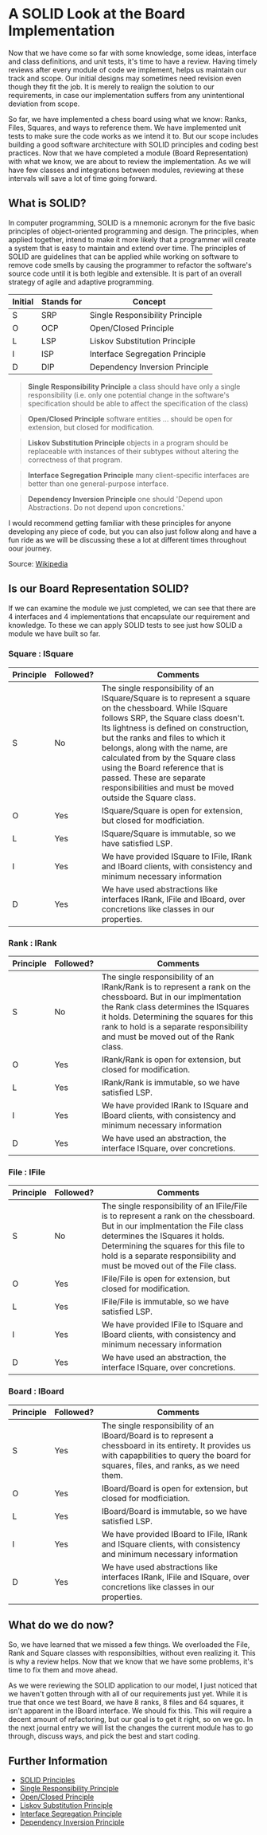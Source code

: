 # A SOLID Look at the Board Implementation

Now that we have come so far with some knowledge, some ideas, interface and class definitions, and unit
tests, it's time to have a review. Having timely reviews after every module of code we implement, helps
us maintain our track and scope. Our initial designs may sometimes need revision even though they fit
the job. It is merely to realign the solution to our requirements, in case our implementation suffers
from any unintentional deviation from scope.

So far, we have implemented a chess board using what we know: Ranks, Files, Squares, and ways to
reference them. We have implemented unit tests to make sure the code works as we intend it to. But our
scope includes building a good software architecture with SOLID principles and coding best practices.
Now that we have completed a module (Board Representation) with what we know, we are about to review
the implementation. As we will have few classes and integrations between modules, reviewing at these
intervals will save a lot of time going forward.


## What is SOLID?

In computer programming, SOLID is a mnemonic acronym for the five basic principles of object-oriented
programming and design. The principles, when applied together, intend to make it more likely that a
programmer will create a system that is easy to maintain and extend over time. The principles of SOLID
are guidelines that can be applied while working on software to remove code smells by causing the
programmer to refactor the software's source code until it is both legible and extensible. It is part of
an overall strategy of agile and adaptive programming.

Initial|Stands for|Concept
-------|----------|-------
S|SRP|Single Responsibility Principle
O|OCP|Open/Closed Principle
L|LSP|Liskov Substitution Principle
I|ISP|Interface Segregation Principle
D|DIP|Dependency Inversion Principle

>**Single Responsibility Principle**
>a class should have only a single responsibility (i.e. only one potential change in the software's specification should be able to affect the specification of the class)

>**Open/Closed Principle**
>software entities ... should be open for extension, but closed for modification.

>**Liskov Substitution Principle**
>objects in a program should be replaceable with instances of their subtypes without altering the correctness of that program.

>**Interface Segregation Principle**
>many client-specific interfaces are better than one general-purpose interface.

>**Dependency Inversion Principle**
>one should 'Depend upon Abstractions. Do not depend upon concretions.'

I would recommend getting familiar with these principles for anyone developing any piece of code, but
you can also just follow along and have a fun ride as we will be discussing these a lot at different
times throughout oour journey.

Source: [Wikipedia](https://en.wikipedia.org/wiki/SOLID_(object-oriented_design))

## Is our Board Representation SOLID?
If we can examine the module we just completed, we can see that there are 4 interfaces and 4
implementations that encapsulate our requirement and knowledge. To these we can apply SOLID tests to see
just how SOLID a module we have built so far.

### Square : ISquare
Principle|Followed?|Comments
---------|------|--------
S|No|The single responsibility of an ISquare/Square is to represent a square on the chessboard. While ISquare follows SRP, the Square class doesn't. Its lightness is defined on construction, but the ranks and files to which it belongs, along with the name, are calculated from by the Square class using the Board reference that is passed. These are separate responsibilities and must be moved outside the Square class.
O|Yes|ISquare/Square is open for extension, but closed for modficiation.
L|Yes|ISquare/Square is immutable, so we have satisfied LSP.
I|Yes|We have provided ISquare to IFile, IRank and IBoard clients, with consistency and minimum necessary information
D|Yes|We have used abstractions like interfaces IRank, IFile and IBoard, over concretions like classes in our properties.

### Rank : IRank
Principle|Followed?|Comments
---------|------|--------
S|No|The single responsibility of an IRank/Rank is to represent a rank on the chessboard. But in our implmentation the Rank class determines the ISquares it holds. Determining the squares for this rank to hold is a separate responsibility and must be moved out of the Rank class.
O|Yes|IRank/Rank is open for extension, but closed for modification.
L|Yes|IRank/Rank is immutable, so we have satisfied LSP.
I|Yes|We have provided IRank to ISquare and IBoard clients, with consistency and minimum necessary information
D|Yes|We have used an abstraction, the interface ISquare, over concretions.

### File : IFile
Principle|Followed?|Comments
---------|------|--------
S|No|The single responsibility of an IFile/File is to represent a rank on the chessboard. But in our implmentation the File class determines the ISquares it holds. Determining the squares for this file to hold is a separate responsibility and must be moved out of the File class.
O|Yes|IFile/File is open for extension, but closed for modification.
L|Yes|IFile/File is immutable, so we have satisfied LSP.
I|Yes|We have provided IFile to ISquare and IBoard clients, with consistency and minimum necessary information
D|Yes|We have used an abstraction, the interface ISquare, over concretions.

### Board : IBoard
Principle|Followed?|Comments
---------|------|--------
S|Yes|The single responsibility of an IBoard/Board is to represent a chessboard in its entirety. It provides us with capapbilities to query the board for squares, files, and ranks, as we need them.
O|Yes|IBoard/Board is open for extension, but closed for modficiation.
L|Yes|IBoard/Board is immutable, so we have satisfied LSP.
I|Yes|We have provided IBoard to IFile, IRank and ISquare clients, with consistency and minimum necessary information
D|Yes|We have used abstractions like interfaces IRank, IFile and ISquare, over concretions like classes in our properties.


## What do we do now?
So, we have learned that we missed a few things. We overloaded the File, Rank and Square classes with
responsibilties, without even realizing it. This is why a review helps. Now that we know that we have
some problems, it's time to fix them and move ahead.

As we were reviewing the SOLID application to our model, I just noticed that we haven't gotten through
with all of our requirements just yet. While it is true that once we test Board, we have 8 ranks, 8
files and 64 squares, it isn't apparent in the IBoard interface. We should fix this. This will require
a decent amount of refactoring, but our goal is to get it right, so on we go. In the next journal entry
we will list the changes the current module has to go through, discuss ways, and pick the best and start
coding.


## Further Information

* [SOLID Principles](https://en.wikipedia.org/wiki/SOLID_(object-oriented_design))
* [Single Responsibility Principle](https://en.wikipedia.org/wiki/Single_responsibility_principle)
* [Open/Closed Principle](https://en.wikipedia.org/wiki/Open/closed_principle)
* [Liskov Substitution Principle](https://en.wikipedia.org/wiki/Liskov_substitution_principle)
* [Interface Segregation Principle](https://en.wikipedia.org/wiki/Interface_segregation_principle)
* [Dependency Inversion Principle](https://en.wikipedia.org/wiki/Dependency_inversion_principle)